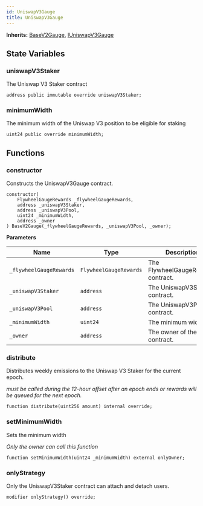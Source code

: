 ```yaml
---
id: UniswapV3Gauge
title: UniswapV3Gauge
---
```


**Inherits:**
[BaseV2Gauge](/gauges/BaseV2Gauge.sol/abstract.BaseV2Gauge.md), [IUniswapV3Gauge](/gauges/interfaces/IUniswapV3Gauge.sol/interface.IUniswapV3Gauge.md)


## State Variables
### uniswapV3Staker
The Uniswap V3 Staker contract


```solidity
address public immutable override uniswapV3Staker;
```


### minimumWidth
The minimum width of the Uniswap V3 position to be eligible for staking


```solidity
uint24 public override minimumWidth;
```


## Functions
### constructor

Constructs the UniswapV3Gauge contract.


```solidity
constructor(
    FlywheelGaugeRewards _flywheelGaugeRewards,
    address _uniswapV3Staker,
    address _uniswapV3Pool,
    uint24 _minimumWidth,
    address _owner
) BaseV2Gauge(_flywheelGaugeRewards, _uniswapV3Pool, _owner);
```
**Parameters**

|Name|Type|Description|
|----|----|-----------|
|`_flywheelGaugeRewards`|`FlywheelGaugeRewards`|The FlywheelGaugeRewards contract.|
|`_uniswapV3Staker`|`address`|The UniswapV3Staker contract.|
|`_uniswapV3Pool`|`address`|The UniswapV3Pool contract.|
|`_minimumWidth`|`uint24`|The minimum width.|
|`_owner`|`address`|The owner of the contract.|


### distribute

Distributes weekly emissions to the Uniswap V3 Staker for the current epoch.

*must be called during the 12-hour offset after an epoch ends
or rewards will be queued for the next epoch.*


```solidity
function distribute(uint256 amount) internal override;
```

### setMinimumWidth

Sets the minimum width

*Only the owner can call this function*


```solidity
function setMinimumWidth(uint24 _minimumWidth) external onlyOwner;
```

### onlyStrategy

Only the UniswapV3Staker contract can attach and detach users.


```solidity
modifier onlyStrategy() override;
```


